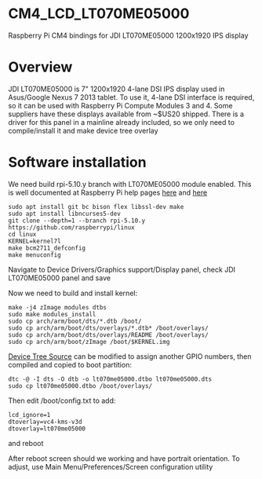# CM4_LCD_LT070ME05000
Raspberry Pi CM4 bindings for JDI LT070ME05000 1200x1920 IPS display

# Overview
JDI LT070ME05000 is 7" 1200x1920 4-lane DSI IPS display used in Asus/Google Nexus 7 2013 tablet. To use it, 4-lane DSI interface is required, so it can be used with Raspberry Pi Compute Modules 3 and 4.
Some suppliers have these displays available from ~$US20 shipped.
There is a driver for this panel in a mainline already included, so we only need to compile/install it and make device tree overlay

# Software installation
We need build rpi-5.10.y branch with LT070ME05000 module enabled. This is well documented at Raspberry Pi help pages [here](https://www.raspberrypi.org/documentation/linux/kernel/building.md) and [here](https://www.raspberrypi.org/documentation/linux/kernel/configuring.md)

```
sudo apt install git bc bison flex libssl-dev make
sudo apt install libncurses5-dev
git clone --depth=1 --branch rpi-5.10.y https://github.com/raspberrypi/linux
cd linux
KERNEL=kernel7l
make bcm2711_defconfig
make menuconfig
```
Navigate to Device Drivers/Graphics support/Display panel, check JDI LT070ME05000 panel and save

Now we need to build and install kernel:
```
make -j4 zImage modules dtbs
sudo make modules_install
sudo cp arch/arm/boot/dts/*.dtb /boot/
sudo cp arch/arm/boot/dts/overlays/*.dtb* /boot/overlays/
sudo cp arch/arm/boot/dts/overlays/README /boot/overlays/
sudo cp arch/arm/boot/zImage /boot/$KERNEL.img
```

[Device Tree Source](https://github.com/harlab/CM4_LCD_LT070ME05000/blob/main/dt_overlay/lt070me05000.dts) can be modified to assign another GPIO numbers, then compiled and copied to boot partition:
```
dtc -@ -I dts -O dtb -o lt070me05000.dtbo lt070me05000.dts
sudo cp lt070me05000.dtbo /boot/overlays/
```

Then edit /boot/config.txt to add:
```
lcd_ignore=1
dtoverlay=vc4-kms-v3d
dtoverlay=lt070me05000
```
and reboot

After reboot screen should we working and have portrait orientation. To adjust, use Main Menu/Preferences/Screen configuration utility

